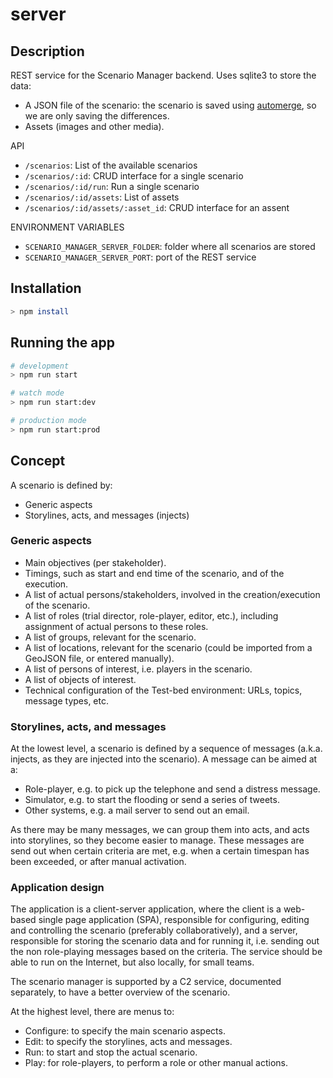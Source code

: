 # server

## Description

REST service for the Scenario Manager backend. Uses sqlite3 to store the data:

- A JSON file of the scenario: the scenario is saved using [automerge](https://github.com/automerge/automerge/issues), so we are only saving the differences.
- Assets (images and other media).

API

- `/scenarios`: List of the available scenarios
- `/scenarios/:id`: CRUD interface for a single scenario
- `/scenarios/:id/run`: Run a single scenario
- `/scenarios/:id/assets`: List of assets
- `/scenarios/:id/assets/:asset_id`: CRUD interface for an assent

ENVIRONMENT VARIABLES

- `SCENARIO_MANAGER_SERVER_FOLDER`: folder where all scenarios are stored
- `SCENARIO_MANAGER_SERVER_PORT`: port of the REST service

## Installation

```bash
> npm install
```

## Running the app

```bash
# development
> npm run start

# watch mode
> npm run start:dev

# production mode
> npm run start:prod
```

## Concept

A scenario is defined by:

- Generic aspects
- Storylines, acts, and messages (injects)

### Generic aspects

- Main objectives (per stakeholder).
- Timings, such as start and end time of the scenario, and of the execution.
- A list of actual persons/stakeholders, involved in the creation/execution of the scenario.
- A list of roles (trial director, role-player, editor, etc.), including assignment of actual persons to these roles.
- A list of groups, relevant for the scenario.
- A list of locations, relevant for the scenario (could be imported from a GeoJSON file, or entered manually).
- A list of persons of interest, i.e. players in the scenario.
- A list of objects of interest.
- Technical configuration of the Test-bed environment: URLs, topics, message types, etc.

### Storylines, acts, and messages

At the lowest level, a scenario is defined by a sequence of messages (a.k.a. injects, as they are injected into the scenario). A message can be aimed at a:

- Role-player, e.g. to pick up the telephone and send a distress message.
- Simulator, e.g. to start the flooding or send a series of tweets.
- Other systems, e.g. a mail server to send out an email.

As there may be many messages, we can group them into acts, and acts into storylines, so they become easier to manage. These messages are send out when certain criteria are met, e.g. when a certain timespan has been exceeded, or after manual activation.

### Application design

The application is a client-server application, where the client is a web-based single page application (SPA), responsible for configuring, editing and controlling the scenario (preferably collaboratively), and a server, responsible for storing the scenario data and for running it, i.e. sending out the non role-playing messages based on the criteria. The service should be able to run on the Internet, but also locally, for small teams.

The scenario manager is supported by a C2 service, documented separately, to have a better overview of the scenario.

At the highest level, there are menus to:

- Configure: to specify the main scenario aspects.
- Edit: to specify the storylines, acts and messages.
- Run: to start and stop the actual scenario.
- Play: for role-players, to perform a role or other manual actions.
